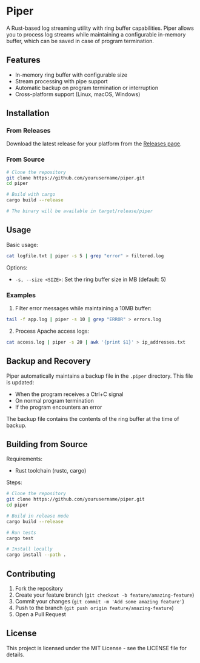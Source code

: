 # Piper

A Rust-based log streaming utility with ring buffer capabilities. Piper allows you to process log streams while maintaining a configurable in-memory buffer, which can be saved in case of program termination.

## Features

- In-memory ring buffer with configurable size
- Stream processing with pipe support
- Automatic backup on program termination or interruption
- Cross-platform support (Linux, macOS, Windows)

## Installation

### From Releases

Download the latest release for your platform from the [Releases page](../../releases).

### From Source

```bash
# Clone the repository
git clone https://github.com/yourusername/piper.git
cd piper

# Build with cargo
cargo build --release

# The binary will be available in target/release/piper
```

## Usage

Basic usage:
```bash
cat logfile.txt | piper -s 5 | grep "error" > filtered.log
```

Options:
- `-s, --size <SIZE>`: Set the ring buffer size in MB (default: 5)

### Examples

1. Filter error messages while maintaining a 10MB buffer:
```bash
tail -f app.log | piper -s 10 | grep "ERROR" > errors.log
```

2. Process Apache access logs:
```bash
cat access.log | piper -s 20 | awk '{print $1}' > ip_addresses.txt
```

## Backup and Recovery

Piper automatically maintains a backup file in the `.piper` directory. This file is updated:
- When the program receives a Ctrl+C signal
- On normal program termination
- If the program encounters an error

The backup file contains the contents of the ring buffer at the time of backup.

## Building from Source

Requirements:
- Rust toolchain (rustc, cargo)

Steps:
```bash
# Clone the repository
git clone https://github.com/yourusername/piper.git
cd piper

# Build in release mode
cargo build --release

# Run tests
cargo test

# Install locally
cargo install --path .
```

## Contributing

1. Fork the repository
2. Create your feature branch (`git checkout -b feature/amazing-feature`)
3. Commit your changes (`git commit -m 'Add some amazing feature'`)
4. Push to the branch (`git push origin feature/amazing-feature`)
5. Open a Pull Request

## License

This project is licensed under the MIT License - see the LICENSE file for details.
